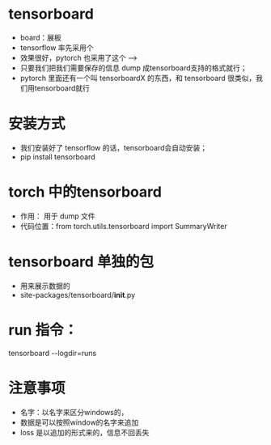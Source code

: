 # tensorboard
- board：展板
- tensorflow 率先采用个
- 效果很好，pytorch 也采用了这个 --> 
- 只要我们把我们需要保存的信息 dump 成tensorboard支持的格式就行；
- pytorch 里面还有一个叫 tensorboardX 的东西，和 tensorboard 很类似，我们用tensorboard就行

# 安装方式
- 我们安装好了 tensorflow 的话，tensorboard会自动安装；
- pip install tensorboard

# torch 中的tensorboard 
- 作用： 用于 dump 文件
- 代码位置：from torch.utils.tensorboard import SummaryWriter 

# tensorboard 单独的包
- 用来展示数据的
- site-packages/tensorboard/__init__.py

# run 指令：
tensorboard --logdir=runs

# 注意事项
- 名字：以名字来区分windows的，
- 数据是可以按照window的名字来追加
- loss 是以追加的形式来的，信息不回丢失
